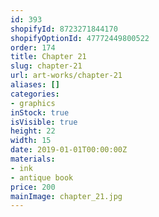 ```yaml
---
id: 393
shopifyId: 8723271844170
shopifyOptionId: 47772449800522
order: 174
title: Chapter 21
slug: chapter-21
url: art-works/chapter-21
aliases: []
categories:
- graphics
inStock: true
isVisible: true
height: 22
width: 15
date: 2019-01-01T00:00:00Z
materials:
- ink
- antique book
price: 200
mainImage: chapter_21.jpg
---
```

